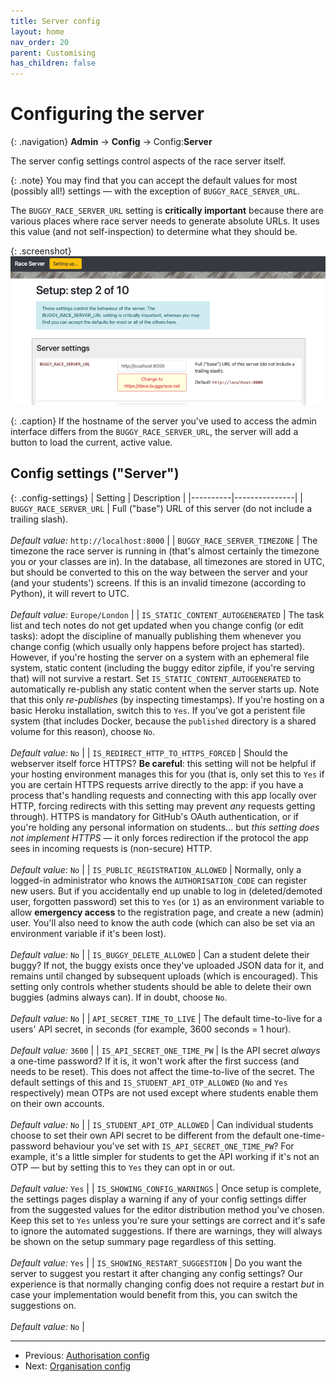 ```yaml
---
title: Server config
layout: home
nav_order: 20
parent: Customising
has_children: false
---
```



# Configuring the server

{: .navigation}
**Admin** → **Config** → Config:**Server**

The server config settings control aspects of the race server itself.

{: .note}
You may find that you can accept the default values for most (possibly all!)
settings — with the exception of `BUGGY_RACE_SERVER_URL`.

The `BUGGY_RACE_SERVER_URL` setting is **critically important** because there
are various places where race server needs to generate absolute URLs. It uses
this value (and not self-inspection) to determine what they should be.

{: .screenshot}
![Screenshot of config server settings](/docs/img/screenshots/server-settings.png)

{: .caption}
If the hostname of the server you've used to access the admin interface differs
from the `BUGGY_RACE_SERVER_URL`, the server will add a button to load the
current, active value. 




















## Config settings ("Server")

{: .config-settings}
| Setting  | Description   |
|----------|---------------|
| `BUGGY_RACE_SERVER_URL` | Full (&#34;base&#34;) URL of this server (do not include a trailing slash).  <br/><br/> _Default value:_ `http://localhost:8000` |
| `BUGGY_RACE_SERVER_TIMEZONE` | The timezone the race server is running in (that&#39;s almost certainly the timezone you or your classes are in). In the database, all timezones are stored in UTC, but should be converted to this on the way between the server and your (and your students&#39;) screens. If this is an invalid timezone (according to Python), it will revert to UTC.  <br/><br/> _Default value:_ `Europe/London` |
| `IS_STATIC_CONTENT_AUTOGENERATED` | The task list and tech notes do not get updated when you change config (or edit tasks): adopt the discipline of manually publishing them whenever you change config (which usually only happens before project has started). However, if you&#39;re hosting the server on a system with an ephemeral file system, static content (including the buggy editor zipfile, if you&#39;re serving that) will not survive a restart. Set `IS_STATIC_CONTENT_AUTOGENERATED` to automatically re-publish any static content when the server starts up. Note that this only _re-publishes_ (by inspecting timestamps). If you&#39;re hosting on a basic Heroku installation, switch this to `Yes`. If you&#39;ve got a peristent file system (that includes Docker, because the `published` directory is a shared volume for this reason), choose `No`.  <br/><br/> _Default value:_ `No` |
| `IS_REDIRECT_HTTP_TO_HTTPS_FORCED` | Should the webserver itself force HTTPS? **Be careful**: this setting will not be helpful if your hosting environment manages this for you (that is, only set this to `Yes` if you are certain HTTPS requests arrive directly to the app: if you have a process that&#39;s handling requests and connecting with this app locally over HTTP, forcing redirects with this setting may prevent _any_ requests getting through). HTTPS is mandatory for GitHub&#39;s OAuth authentication, or if you&#39;re holding any personal information on students... but _this setting does not implement HTTPS_ — it only forces redirection if the protocol the app sees in incoming requests is (non-secure) HTTP.  <br/><br/> _Default value:_ `No` |
| `IS_PUBLIC_REGISTRATION_ALLOWED` | Normally, only a logged-in administrator who knows the `AUTHORISATION_CODE` can register new users. But if you accidentally end up unable to log in (deleted/demoted user, forgotten password) set this to `Yes` (or `1`) as an environment variable to allow **emergency access** to the registration page, and create a new (admin) user. You&#39;ll also need to know the auth code (which can also be set via an environment variable if it&#39;s been lost).  <br/><br/> _Default value:_ `No` |
| `IS_BUGGY_DELETE_ALLOWED` | Can a student delete their buggy? If not, the buggy exists once they&#39;ve uploaded JSON data for it, and remains until changed by subsequent uploads (which is encouraged). This setting only controls whether students should be able to delete their own buggies (admins always can). If in doubt, choose `No`.  <br/><br/> _Default value:_ `No` |
| `API_SECRET_TIME_TO_LIVE` | The default time-to-live for a users&#39; API secret, in seconds (for example, 3600 seconds = 1 hour).  <br/><br/> _Default value:_ `3600` |
| `IS_API_SECRET_ONE_TIME_PW` | Is the API secret _always_ a one-time password? If it is, it won&#39;t work after the first success (and needs to be reset). This does not affect the time-to-live of the secret. The default settings of this and `IS_STUDENT_API_OTP_ALLOWED` (`No` and `Yes` respectively) mean OTPs are not used except where students enable them on their own accounts.  <br/><br/> _Default value:_ `No` |
| `IS_STUDENT_API_OTP_ALLOWED` | Can individual students choose to set their own API secret to be different from the default one-time-password behaviour you&#39;ve set with `IS_API_SECRET_ONE_TIME_PW`? For example, it&#39;s a little simpler for students to get the API working if it&#39;s not an OTP — but by setting this to `Yes` they can opt in or out.  <br/><br/> _Default value:_ `Yes` |
| `IS_SHOWING_CONFIG_WARNINGS` | Once setup is complete, the settings pages display a warning if any of your config settings differ from the suggested values for the editor distribution method you&#39;ve chosen. Keep this set to `Yes` unless you&#39;re sure your settings are correct and it&#39;s safe to ignore the automated suggestions. If there are warnings, they will always be shown on the setup summary page regardless of this setting.  <br/><br/> _Default value:_ `Yes` |
| `IS_SHOWING_RESTART_SUGGESTION` | Do you want the server to suggest you restart it after changing any config settings? Our experience is that normally changing config does not require a restart _but_ in case your implementation would benefit from this, you can switch the suggestions on.  <br/><br/> _Default value:_ `No` |

  
---
* Previous: [Authorisation config](auth)
* Next: [Organisation config](org)